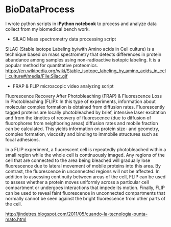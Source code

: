 # BioDataProcess

I wrote python scripts in **iPython notebook** to process and analyze data collect from my biomedical bench work.

* SILAC Mass spectrometry data processing script

SILAC (Stable Isotope Labeling by/with Amino acids in Cell culture) is a technique based on mass spectrometry that detects differences in protein abundance among samples using non-radioactive isotopic labeling. It is a popular method for quantitative proteomics. https://en.wikipedia.org/wiki/Stable_isotope_labeling_by_amino_acids_in_cell_culture#/media/File:Silac.gif

* FRAP & FLIP microscopic video analyzing script

Fluorescence Recovery After Photobleaching (FRAP) & Fluorescence Loss In Photobleaching (FLIP): In this type of experiments, information about molecular complex formation is obtained from diffusion rates. Fluorescently tagged proteins are locally photobleached by brief, intensive laser excitation and from the kinetics of recovery of fluorescence (due to diffusion of fluorophores from neighboring areas) diffusion rates and mobile fraction can be calculated. This yields information on protein size- and geometry, complex formation, viscosity and binding to immobile structures such as focal adhesions. 

In a FLIP experiment, a fluorescent cell is repeatedly photobleached within a small region while the whole cell is continuously imaged. Any regions of the cell that are connected to the area being bleached will gradually lose fluorescence due to lateral movement of mobile proteins into this area. By contrast, the fluorescence in unconnected regions will not be affected. In addition to assessing continuity between areas of the cell, FLIP can be used to assess whether a protein moves uniformly across a particular cell compartment or undergoes interactions that impede its motion. Finally, FLIP can be used to reveal faint fluorescence in unconnected compartments that normally cannot be seen against the bright fluorescence from other parts of the cell.

http://jindetres.blogspot.com/2011/05/cuando-la-tecnologia-punta-mato.html
